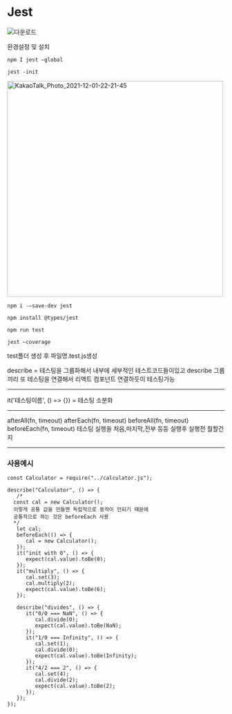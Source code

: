 # Jest
![다운로드](https://user-images.githubusercontent.com/88940298/144252665-be14d4f5-597c-43b3-84ef-ed5b3df59f1c.png)



환경설정 및 설치
```
npm I jest —global
```
```
jest -init
```
<img width="500" alt="KakaoTalk_Photo_2021-12-01-22-21-45" src="https://user-images.githubusercontent.com/88940298/144251520-a41e8de3-b0ab-4925-9be4-de06cfbc7f63.png">


```
npm i -—save-dev jest
```
```
npm install @types/jest
```
```
npm run test
```
```
jest —coverage 
```
test폴더 생성 후
파일명.test.js생성

describe = 테스팅을 그룹화해서 내부에 세부적인 테스트코드들이있고
describe 그룹끼리 또 테스팅을 연결해서 리액트 컴포넌트 연결하듯이 테스팅가능  

---   

it('테스팅이름', () => {}) = 테스팅 소분화

---   


afterAll(fn, timeout)
afterEach(fn, timeout)
beforeAll(fn, timeout)
beforeEach(fn, timeout)
테스팅 실행을 처음,마지막,전부 등등 실행후 실행전 뭘할건지

---  
### 사용예시

```
const Calculator = require("../calculator.js");

describe("Calculator", () => {
   /*
  const cal = new Calculator();
  이렇게 공통 값을 만들면 독립적으로 동작이 안되기 때문에
  공통적으로 하는 것은 beforeEach 사용
  */
   let cal;
   beforeEach(() => {
      cal = new Calculator();
   });
   it("init with 0", () => {
      expect(cal.value).toBe(0);
   });
   it("multiply", () => {
      cal.set(3);
      cal.multiply(2);
      expect(cal.value).toBe(6);
   });

   describe("divides", () => {
      it("0/0 === NaN", () => {
         cal.divide(0);
         expect(cal.value).toBe(NaN);
      });
      it("1/0 === Infinity", () => {
         cal.set(1);
         cal.divide(0);
         expect(cal.value).toBe(Infinity);
      });
      it("4/2 === 2", () => {
         cal.set(4);
         cal.divide(2);
         expect(cal.value).toBe(2);
      });
   });
});
```





